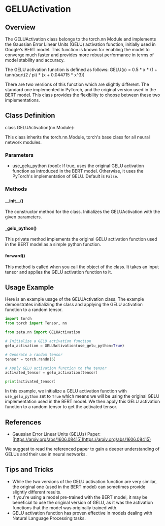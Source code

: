 # GELUActivation

## Overview

The GELUActivation class belongs to the torch.nn Module and implements the Gaussian Error Linear Units (GELU) activation function, initially used in Google's BERT model. This function is known for enabling the model to converge much faster and provides more robust performance in terms of model stability and accuracy.

The GELU activation function is defined as follows: 
GELU(x) = 0.5 * x * (1 + tanh(sqrt(2 / pi) * (x + 0.044715 * x^3))

There are two versions of this function which are slightly different. The standard one implemented in PyTorch, and the original version used in the BERT model. This class provides the flexibility to choose between these two implementations.

## Class Definition

class GELUActivation(nn.Module):

This class inherits the torch.nn.Module, torch's base class for all neural network modules. 

### Parameters

- use_gelu_python (bool): If true, uses the original GELU activation function as introduced in the BERT model. Otherwise, it uses the PyTorch's implementation of GELU. Default is `False`.

### Methods

#### \_\_init__()

The constructor method for the class. Initializes the GELUActivation with the given parameters.

#### _gelu_python()

This private method implements the original GELU activation function used in the BERT model as a simple python function.

#### forward()

This method is called when you call the object of the class. It takes an input tensor and applies the GELU activation function to it.

## Usage Example

Here is an example usage of the GELUActivation class. The example demonstrates initializing the class and applying the GELU activation function to a random tensor.

```python
import torch
from torch import Tensor, nn

from zeta.nn import GELUActivation

# Initialize a GELU activation function
gelu_activation = GELUActivation(use_gelu_python=True)

# Generate a random tensor
tensor = torch.randn(5)

# Apply GELU activation function to the tensor
activated_tensor = gelu_activation(tensor)

print(activated_tensor)
```

In this example, we initialize a GELU activation function with `use_gelu_python` set to `True` which means we will be using the original GELU implementation used in the BERT model. We then apply this GELU activation function to a random tensor to get the activated tensor.

## References

- Gaussian Error Linear Units (GELUs) Paper: [https://arxiv.org/abs/1606.08415](https://arxiv.org/abs/1606.08415)

We suggest to read the referenced paper to gain a deeper understanding of GELUs and their use in neural networks.

## Tips and Tricks

- While the two versions of the GELU activation function are very similar, the original one (used in the BERT model) can sometimes provide slightly different results.
- If you're using a model pre-trained with the BERT model, it may be beneficial to use the original version of GELU, as it was the activation functions that the model was originally trained with.
- GELU activation function has proven effective in models dealing with Natural Language Processing tasks.
